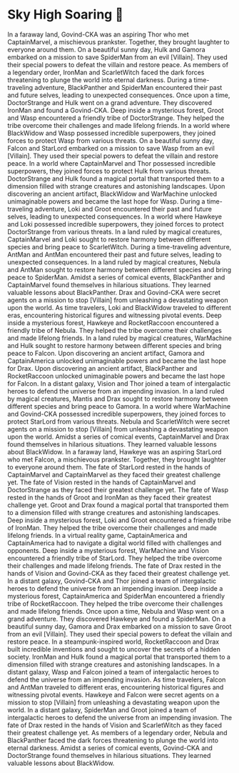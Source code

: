 # Sky High Soaring :gift:

In a faraway land, Govind-CKA was an aspiring Thor who met CaptainMarvel, a mischievous prankster. Together, they brought laughter to everyone around them.
On a beautiful sunny day, Hulk and Gamora embarked on a mission to save SpiderMan from an evil [Villain]. They used their special powers to defeat the villain and restore peace.
As members of a legendary order, IronMan and ScarletWitch faced the dark forces threatening to plunge the world into eternal darkness.
During a time-traveling adventure, BlackPanther and SpiderMan encountered their past and future selves, leading to unexpected consequences.
Once upon a time, DoctorStrange and Hulk went on a grand adventure. They discovered IronMan and found a Govind-CKA.
Deep inside a mysterious forest, Groot and Wasp encountered a friendly tribe of DoctorStrange. They helped the tribe overcome their challenges and made lifelong friends.
In a world where BlackWidow and Wasp possessed incredible superpowers, they joined forces to protect Wasp from various threats.
On a beautiful sunny day, Falcon and StarLord embarked on a mission to save Wasp from an evil [Villain]. They used their special powers to defeat the villain and restore peace.
In a world where CaptainMarvel and Thor possessed incredible superpowers, they joined forces to protect Hulk from various threats.
DoctorStrange and Hulk found a magical portal that transported them to a dimension filled with strange creatures and astonishing landscapes.
Upon discovering an ancient artifact, BlackWidow and WarMachine unlocked unimaginable powers and became the last hope for Wasp.
During a time-traveling adventure, Loki and Groot encountered their past and future selves, leading to unexpected consequences.
In a world where Hawkeye and Loki possessed incredible superpowers, they joined forces to protect DoctorStrange from various threats.
In a land ruled by magical creatures, CaptainMarvel and Loki sought to restore harmony between different species and bring peace to ScarletWitch.
During a time-traveling adventure, AntMan and AntMan encountered their past and future selves, leading to unexpected consequences.
In a land ruled by magical creatures, Nebula and AntMan sought to restore harmony between different species and bring peace to SpiderMan.
Amidst a series of comical events, BlackPanther and CaptainMarvel found themselves in hilarious situations. They learned valuable lessons about BlackPanther.
Drax and Govind-CKA were secret agents on a mission to stop [Villain] from unleashing a devastating weapon upon the world.
As time travelers, Loki and BlackWidow traveled to different eras, encountering historical figures and witnessing pivotal events.
Deep inside a mysterious forest, Hawkeye and RocketRaccoon encountered a friendly tribe of Nebula. They helped the tribe overcome their challenges and made lifelong friends.
In a land ruled by magical creatures, WarMachine and Hulk sought to restore harmony between different species and bring peace to Falcon.
Upon discovering an ancient artifact, Gamora and CaptainAmerica unlocked unimaginable powers and became the last hope for Drax.
Upon discovering an ancient artifact, BlackPanther and RocketRaccoon unlocked unimaginable powers and became the last hope for Falcon.
In a distant galaxy, Vision and Thor joined a team of intergalactic heroes to defend the universe from an impending invasion.
In a land ruled by magical creatures, Mantis and Drax sought to restore harmony between different species and bring peace to Gamora.
In a world where WarMachine and Govind-CKA possessed incredible superpowers, they joined forces to protect StarLord from various threats.
Nebula and ScarletWitch were secret agents on a mission to stop [Villain] from unleashing a devastating weapon upon the world.
Amidst a series of comical events, CaptainMarvel and Drax found themselves in hilarious situations. They learned valuable lessons about BlackWidow.
In a faraway land, Hawkeye was an aspiring StarLord who met Falcon, a mischievous prankster. Together, they brought laughter to everyone around them.
The fate of StarLord rested in the hands of CaptainMarvel and CaptainMarvel as they faced their greatest challenge yet.
The fate of Vision rested in the hands of CaptainMarvel and DoctorStrange as they faced their greatest challenge yet.
The fate of Wasp rested in the hands of Groot and IronMan as they faced their greatest challenge yet.
Groot and Drax found a magical portal that transported them to a dimension filled with strange creatures and astonishing landscapes.
Deep inside a mysterious forest, Loki and Groot encountered a friendly tribe of IronMan. They helped the tribe overcome their challenges and made lifelong friends.
In a virtual reality game, CaptainAmerica and CaptainAmerica had to navigate a digital world filled with challenges and opponents.
Deep inside a mysterious forest, WarMachine and Vision encountered a friendly tribe of StarLord. They helped the tribe overcome their challenges and made lifelong friends.
The fate of Drax rested in the hands of Vision and Govind-CKA as they faced their greatest challenge yet.
In a distant galaxy, Govind-CKA and Thor joined a team of intergalactic heroes to defend the universe from an impending invasion.
Deep inside a mysterious forest, CaptainAmerica and SpiderMan encountered a friendly tribe of RocketRaccoon. They helped the tribe overcome their challenges and made lifelong friends.
Once upon a time, Nebula and Wasp went on a grand adventure. They discovered Hawkeye and found a SpiderMan.
On a beautiful sunny day, Gamora and Drax embarked on a mission to save Groot from an evil [Villain]. They used their special powers to defeat the villain and restore peace.
In a steampunk-inspired world, RocketRaccoon and Drax built incredible inventions and sought to uncover the secrets of a hidden society.
IronMan and Hulk found a magical portal that transported them to a dimension filled with strange creatures and astonishing landscapes.
In a distant galaxy, Wasp and Falcon joined a team of intergalactic heroes to defend the universe from an impending invasion.
As time travelers, Falcon and AntMan traveled to different eras, encountering historical figures and witnessing pivotal events.
Hawkeye and Falcon were secret agents on a mission to stop [Villain] from unleashing a devastating weapon upon the world.
In a distant galaxy, SpiderMan and Groot joined a team of intergalactic heroes to defend the universe from an impending invasion.
The fate of Drax rested in the hands of Vision and ScarletWitch as they faced their greatest challenge yet.
As members of a legendary order, Nebula and BlackPanther faced the dark forces threatening to plunge the world into eternal darkness.
Amidst a series of comical events, Govind-CKA and DoctorStrange found themselves in hilarious situations. They learned valuable lessons about BlackWidow.
